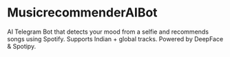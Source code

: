 # MusicrecommenderAIBot
AI Telegram Bot that detects your mood from a selfie and recommends songs using Spotify. Supports Indian + global tracks. Powered by DeepFace &amp; Spotipy.
